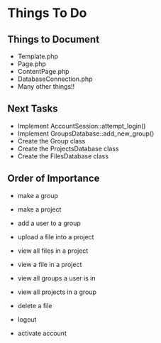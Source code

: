 Things To Do
============

Things to Document
------------------
- Template.php
- Page.php
- ContentPage.php
- DatabaseConnection.php
- Many other things!!

Next Tasks
----------
- Implement AccountSession::attempt_login()
- Implement GroupsDatabase::add_new_group()
- Create the Group class
- Create the ProjectsDatabase class
- Create the FilesDatabase class

Order of Importance
-------------------
- make a group
- make a project
- add a user to a group
- upload a file into a project
- view all files in a project
- view a file in a project

- view all groups a user is in
- view all projects in a group

- delete a file
- logout

- activate account